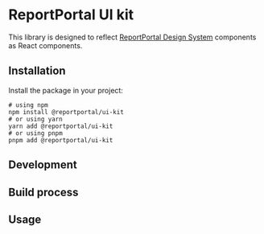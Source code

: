# ReportPortal UI kit

This library is designed to reflect [ReportPortal Design System](https://www.figma.com/file/gjYQPbeyf4YsH3wZiVKoaj/RP-DS-6) components as React components.

## Installation

Install the package in your project:

```console
# using npm
npm install @reportportal/ui-kit
# or using yarn
yarn add @reportportal/ui-kit
# or using pnpm
pnpm add @reportportal/ui-kit
```

## Development

## Build process

## Usage
